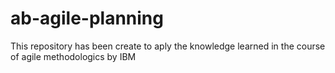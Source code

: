 # ab-agile-planning
This repository has been create to aply the knowledge learned in the course of agile methodologics by IBM 
